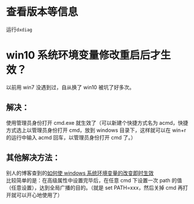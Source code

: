 # 查看版本等信息

运行`dxdiag`

# win10 系统环境变量修改重启后才生效？

以前用 win7 没遇到过，自从换了 win10 被坑了好多次。

## 解决：

使用管理员身份打开 cmd.exe 就生效了（可以新建个快捷方式名为 acmd，快捷方式选上以管理员身份打开 cmd，放到 windows 目录下，这样就可以在 win+r 的运行中输入 acmd 回车，以管理员身份打开 cmd 了。）

## 其他解决方法：

别人的博客查到的[如何使 windows 系统环境变量的改变即时生效](http://blog.csdn.net/lioncode/article/details/6037683)\
比较简单的是：在高级属性中设置完毕后，在任意 cmd 下设置一次 path 的值（任意设置），达到全局广播的目的。（就是 set PATH=xxx，然后关掉 cmd 再打开就可以开心地使用了）
